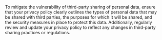 To mitigate the vulnerability of third-party sharing of personal data, ensure that your privacy policy clearly outlines the types of personal data that may be shared with third parties, the purposes for which it will be shared, and the security measures in place to protect this data. Additionally, regularly review and update your privacy policy to reflect any changes in third-party sharing practices or regulations.